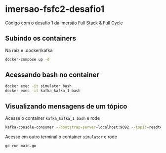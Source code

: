# imersao-fsfc2-desafio1
Código com o desafio 1 da imersão Full Stack &amp; Full Cycle


## Subindo os containers

Na raiz e .docker/kafka

```bash
docker-compose up -d
```

## Acessando bash no container

```bash
docker exec -it simulator bash 
docker exec -it kafka_kafka_1 bash
```

## Visualizando mensagens de um tópico

Acesse o container `kafka_kafka_1 bash` e rode

```bash
kafka-console-consumer --bootstrap-server=localhost:9092 --topic=readtest
```

Acesse em outro terminal o container `simulator` e rode

```bash
go run main.go
```